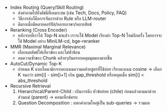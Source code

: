 - Index Routing (Query/Skill Routing)
	- ส่งคำถามไปยังดัชนีที่เหมาะสม (เช่น Tech, Docs, Policy, FAQ)
	- วิธีการส่งก็คือการจัดการด้วย Rule หรือ LLM-router
	- ดีมากเมื่อมีหลายคอร์ปัส/หลายภาษา/หลายสิทธ์
- Reranking (Cross Encoder)
	- หลังจากที่เราได้ Top-N มาแล้ว เราจะใช้ Model เรียงค่า Top-N ใหม่อีกครั้ง โดยอาจจะใช้ Model อย่าง MiniLM-cd, bge-reranker
- MMR (Maximal Marginal Relevance)
	- เลือกผลลัพธ์ให้เกี่ยวข้อง และไม่ซ้ำซ้อน
	- ลดความซ้ำของ Chunk คล้ายๆกันครอบคลุมมุมมองมากขึ้น
- AutoCut/Dynamic Top-K
	- กำหนด K แบบไดนามิกจากคะแนนความคล้ายสูตรที่ใช้บ่อย เรียงคะแนน cosine -> เลือก K จนกว่า sim[i] - sim[i+1] เกิน gap_threshold หรือหยุดเมื่อ sim[i] < abs_threshold
- Recursive Retrieval
	1. Hierarchical/Parent-Child : เป้นการดึง หัวข้อย่อย (chile) ก่อนแล้วตามมาด้วย ส่วนแม่ (parent) -> คอนเท็กซ์ครบ
	2. Question Decomposition : แตกคำถามใหญ่เป็น sub-queries -> รวมผล